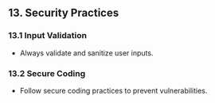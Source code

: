 ## 13. Security Practices

### 13.1 Input Validation
- Always validate and sanitize user inputs.

### 13.2 Secure Coding
- Follow secure coding practices to prevent vulnerabilities.